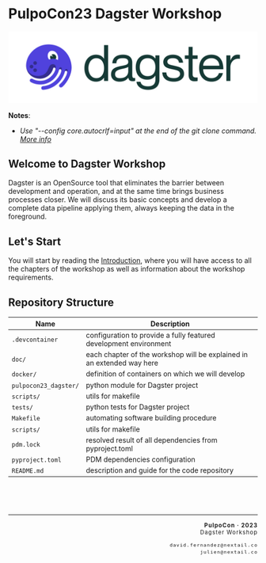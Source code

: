 # PulpoCon23 Dagster Workshop

![dagster](doc/images/dagster.jpg)

**Notes**:

- *Use "--config core.autocrlf=input" at the end of the git clone command. [More info](https://help.github.com/en/articles/dealing-with-line-endings)*

## Welcome to Dagster Workshop

Dagster is an OpenSource tool that eliminates the barrier between development and operation, and at the same time brings business processes closer. We will discuss its basic concepts and develop a complete data pipeline applying them, always keeping the data in the foreground.

## Let's Start

You will start by reading the [Introduction](doc/README.md), where you will have access to all the chapters of the workshop as well as information about the workshop requirements.

## Repository Structure

| **Name**                     | **Description**                                                                       |
| ---------------------------- | ------------------------------------------------------------------------------------- |
| `.devcontainer`              | configuration to provide a fully featured development environment                     |
| `doc/`                       | each chapter of the workshop will be explained in an extended way here                |
| `docker/`                    | definition of containers on which we will develop                                     |
| `pulpocon23_dagster/`        | python module for Dagster project                                                     |
| `scripts/`                   | utils for makefile                                                                    |
| `tests/`                     | python tests for Dagster project                                                      |
| `Makefile`                   | automating software building procedure                                                |
| `scripts/`                   | utils for makefile                                                                    |
| `pdm.lock`                   | resolved result of all dependencies from pyproject.toml                               |
| `pyproject.toml`             | PDM dependencies configuration                                                        |
| `README.md`                  | description and guide for the code repository                                         |

<!-- footer -->
<p>&nbsp;</p>
<p>&nbsp;</p>
<hr/>
<div style="font-size: 0.8em; letter-spacing: 0.1em;">
  <p align="right"><strong>PulpoCon · 2023</strong><br/>Dagster Workshop</p>
  <p align="right"><code>david.fernandez@nextail.co</code><br/><code>julien@nextail.co</code></p>
</div>
